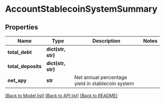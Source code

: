 # AccountStablecoinSystemSummary

## Properties
Name | Type | Description | Notes
------------ | ------------- | ------------- | -------------
**total_debt** | **dict(str, str)** |  | 
**total_deposits** | **dict(str, str)** |  | 
**net_apy** | **str** | Net annual percentage yield in stablecoin system | 

[[Back to Model list]](../README.md#documentation-for-models) [[Back to API list]](../README.md#documentation-for-api-endpoints) [[Back to README]](../README.md)



